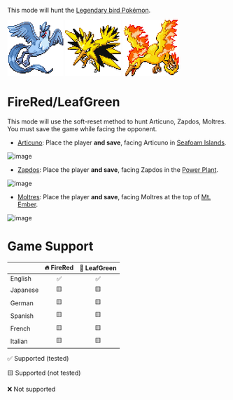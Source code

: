 This mode will hunt the [Legendary bird Pokémon](https://bulbapedia.bulbagarden.net/wiki/Legendary_birds#Pok.C3.A9mon_FireRed_and_LeafGreen). 

![](https://raw.githubusercontent.com/40Cakes/pokebot-gen3/main/sprites/pokemon/normal/Articuno.png) ![](https://raw.githubusercontent.com/40Cakes/pokebot-gen3/main/sprites/pokemon/normal/Zapdos.png) ![](https://raw.githubusercontent.com/40Cakes/pokebot-gen3/main/sprites/pokemon/normal/Moltres.png)

# FireRed/LeafGreen
This mode will use the soft-reset method to hunt Articuno, Zapdos, Moltres. You must save the game while facing the opponent.

- [Articuno](https://bulbapedia.bulbagarden.net/wiki/Articuno_(Pok%C3%A9mon)): Place the player **and save**, facing Articuno in [Seafoam Islands](https://bulbapedia.bulbagarden.net/wiki/Seafoam_Islands).

![image](https://github.com/40Cakes/pokebot-gen3/assets/16377135/5994fd67-e6f2-40e2-b32b-3f29c7cc7cf3)

- [Zapdos](https://bulbapedia.bulbagarden.net/wiki/Zapdos_(Pok%C3%A9mon)): Place the player **and save**, facing Zapdos in the [Power Plant](https://bulbapedia.bulbagarden.net/wiki/Kanto_Power_Plant).

![image](https://github.com/40Cakes/pokebot-gen3/assets/16377135/3d57dc94-58fd-42c5-9444-0203abaa5550)

- [Moltres](https://bulbapedia.bulbagarden.net/wiki/Moltres_(Pok%C3%A9mon)): Place the player **and save**, facing Moltres at the top of [Mt. Ember](https://bulbapedia.bulbagarden.net/wiki/Mt._Ember).

![image](https://github.com/40Cakes/pokebot-gen3/assets/16377135/19dcfd85-69eb-4aaa-9844-32340e3dbb4a)

# Game Support
|          | 🔥 FireRed | 🌿 LeafGreen |
|:---------|:-------:|:-----------:|
| English  |    ✅    |      ✅      |
| Japanese |  🟨   |    🟨     |
| German   |  🟨   |    🟨     |
| Spanish  |  🟨   |    🟨     |
| French   |  🟨   |    🟨     |
| Italian  |  🟨   |    🟨     |

✅ Supported (tested)

🟨 Supported (not tested)

❌ Not supported